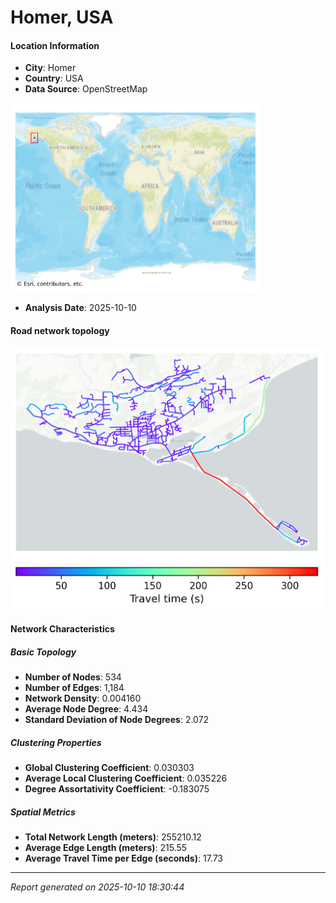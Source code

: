 # Homer, USA

#### Location Information

- **City**: Homer
- **Country**: USA
- **Data Source**: OpenStreetMap
<img src="Homer_location.png" alt="Homer Location Map" width="400" />

- **Analysis Date**: 2025-10-10

#### Road network topology

<img src="Homer_network_map.png" alt="Homer Road Network Map" width="500"/>

#### Network Characteristics

##### Basic Topology

- **Number of Nodes**: 534
- **Number of Edges**: 1,184
- **Network Density**: 0.004160
- **Average Node Degree**: 4.434
- **Standard Deviation of Node Degrees**: 2.072

##### Clustering Properties

- **Global Clustering Coefficient**: 0.030303
- **Average Local Clustering Coefficient**: 0.035226
- **Degree Assortativity Coefficient**: -0.183075

##### Spatial Metrics

- **Total Network Length (meters)**: 255210.12
- **Average Edge Length (meters)**: 215.55
- **Average Travel Time per Edge (seconds)**: 17.73

---
*Report generated on 2025-10-10 18:30:44*
